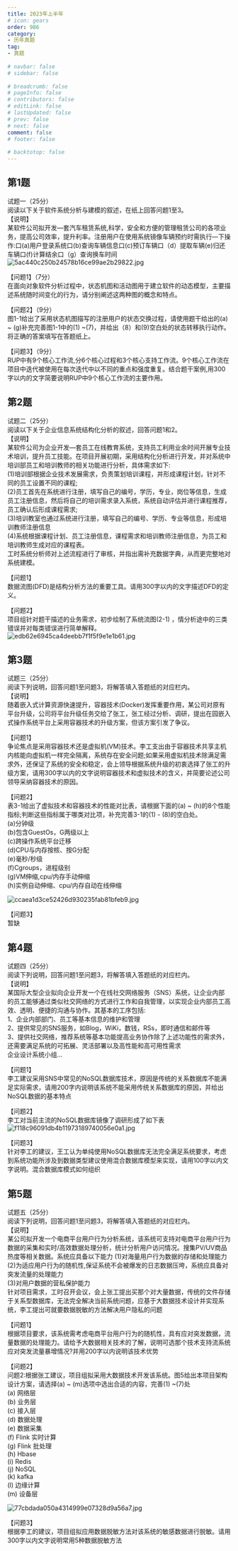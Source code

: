 ```yaml
---  
title: 2023年上半年  
# icon: gears  
order: 986  
category:  
- 历年真题  
tag:  
- 真题  
  
# navbar: false  
# sidebar: false  
  
# breadcrumb: false  
# pageInfo: false  
# contributors: false  
# editLink: false  
# lastUpdated: false  
# prev: false  
# next: false  
comment: false  
# footer: false  
  
# backtotop: false  
---  
```

## 第1题 ##

试题一（25分）  
阅读以下关于软件系统分析与建模的叙述，在纸上回答问题1至3。  
【说明】  
某软件公司拟开发—套汽车租赁系统,科学，安全和方便的管理租赁公司的各项业务，提高公司效率，提升利率。注册用户在使用系统镜像车辆预约时需执行—下操作:口(a)用户登录系统口(b)查询车辆信息口(c)预订车辆口（d）提取车辆(e)归还车辆口(f)计算结余口（g）查询换车时间  
![5ac440c250b24578b16ce99ae2b29822.jpg][]  
  
【问题1】（7分）  
在面向对象软件分析过程中，状态机图和活动图用于建立软件的动态模型，主要描述系统随时间变化的行为，请分别阐述这两种图的概念和特点。  
  
【问题2】（9分）  
图1-1给出了采用状态机图描写的注册用户的状态交换过程，请使用题干给出的(a) ~ (g)补充完善图1-1中的(1) ~(7)，并给出（8）和(9)空白处的状态转移执行动作。将正确的答案填写在答题纸上。  
  
【问题3】（9分）  
RUP中有9个核心工作流,分6个核心过程和3个核心支持工作流。9个核心工作流在项目中迭代被使用在每次迭代中以不同的重点和强度重复。结合题干案例,用300字以内的文字简要说明RUP中9个核心工作流的主要作用。  


## 第2题 ##

试题二（25分）  
阅读以下关于企业信息系统结构化分析的叙述，回答问题1和2。  
【说明】  
某软件公司为企业开发—套员工在线教育系统，支持员工利用业余时间开展专业技术培训，提升员工技能。在项目开展初期，采用结构化分析进行开发，并对系统中培训部员工和培训教师的相关功能进行分析，具体需求如下:  
(1)培训部根据企业技术发展需求，负责策划培训课程，并形成课程计划，针对不同的员工设置不同的课程;  
(2)员工首先在系统进行注册，填写自己的编号，学历，专业，岗位等信息，生成员工注册信息，然后将自己的培训需求录入系统，系统自动评估并进行课程推荐，员工确认后形成课程需求;  
(3)培训教室也通过系统进行注册，填写自己的编号、学历、专业等信息，形成培训教师注册信息  
(4)系统根据课程计划、员工注册信息，课程需求和培训教师注册信息，为员工和培训教师生成对应的课程表。  
工时系统分析师对上述流程进行了审核，并指出需补充数据字典，从而更完整地对系统建模。  
  
【问题1】  
数据流图(DFD)是结构分析方法的重要工具。请用300字以内的文字描述DFD的定义。  
  
【问题2】  
项目组针对题干描述的业务需求，初步绘制了系统流图(2-1) ，情分析途中的三类错误并对每类错误进行简单解释。  
![edb62e6945ca4deebb7f1f5f9e1e1b61.jpg][]  


## 第3题 ##

试题三（25分）  
阅读下列说明，回答问题1至问题3，将解答填入答题纸的对应栏内。  
【说明】  
随着嵌入式计算资源快速提升，容器技术(Docker)发挥重要作用，某公司对原有平台升级，公司将平台升级任务交给了张工，张工经过分析、调研，提出在园嵌入式操作系统平台上采用容器技术的升级方案，但该方案引发了争议。  
  
【问题1】  
争论焦点是采用容器技术还是虚拟机(VM)技术。李工支出由于容器技术共享主机内核能向虚拟机一样完全隔离，系统存在安全问题;如果采用虚拟机技术除满足需求外，还保证了系统的安全和稳定，会上领导根据系统升级的初衷选择了张工的升级方案，请用300字以内的文字说明容器技术和虚拟技术的含义，并简要论述公司领导采纳容器技术的原因。  
  
【问题2】  
表3-1给出了虚拟技术和容器技术的性能对比表，请根据下面的(a) ~ (h)的8个性能指标;判断这些指标属于哪类对比项，补充完善3-1的(1) - (8)的空白处。  
(a)分钟级  
(b)包含GuestOs，G两级以上  
(c)跨操作系统平台迁移  
(d)CPU与内存按核、按G分配  
(e)毫秒/秒级  
(f)Cgroups，进程级别  
(g)VM伸缩,cpu/内存手动伸缩  
(h)实例自动伸缩、cpu/内存自动在线伸缩  
  
![ccaea1d3ce52426d930235fab81bfeb9.jpg][]  
  
【问题3】  
暂缺  


## 第4题 ##

试题四（25分）  
阅读下列说明，回答问题1至问题3，将解答填入答题纸的对应栏内。  
【说明】  
某国际大型企业拟向企业开发一个在线社交网络服务（SNS）系统，让企业内部的员工能够通过类似社交网络的方式进行工作和自我管理，以实现企业内部员工高效、透明、便捷的沟通与协作。其基本的工序包括:  
1、企业内部部门、员工等基本信息的维护和管理  
2、提供常见的SNS服务，如Blog，WiKi，数钱，RSs，即时通信和邮件等  
3、提供社交网络，推荐系统等基本功能提高业务协作除了上述功能性的需求外，还需要满足系统的可拓展、灵活部署以及高性能和高可用性需求  
企业设计系统小组...  
  
【问题1】  
李工建议采用SNS中常见的NoSQL数据库技术，原因是传统的关系数据库不能满足实际需求，请用200字内说明该系统不能采用传统关系数据库的原因，并给出NoSQL数据的基本特点  
  
【问题2】  
李工对当前主流的NoSQL数据库镜像了调研形成了如下表  
![f118c96091db4b11973189740056e0a1.jpg][]  
  
【问题3】  
针对李工的建议，王工认为单纯使用NoSQL数据库无法完全满足系统要求，考虑到系统功能所涉及到数据类型建议使用混合数据库模型来实现，请用100字以内文字说明。混合数据库模式如何组织  


## 第5题 ##

试题五（25分）  
阅读下列说明，回答问题1至问题3，将解答填入答题纸的对应栏内。  
【说明】  
某公司拟开发一个电商平台用户行为分析系统，该系统可支持对电商平台用户行为数据的采集和实时/高效数据处理分析，统计分析用户访问情况。搜集PV/UV商品热度等相关数据。系统应具备以下能力 (1)对海量用户行为数据的存储和处理能力  
(2)为适应用户行为的随机性,保证系统不会被爆发的日志数据压垮，系统应具备对突发流量的处理能力  
(3)对用户数据的营私保护能力  
针对项目需求，工时召开会议，会上张工提出买那个对大量数据，传统的文件存储于关系型数据库，无法完全解决当前系统问题，应基于大数据技术设计并实现系统，李工提出可就要数据脱敏的方法解决用户隐私的问题  
  
【问题1】  
根据项目要求，该系统需考虑电商平台用户行为的随机性，具有应对突发数据，流量数据的处理能力。请给予大数据相关技术的了解，说明可选那个技术支持流系统应对突发流量暴增情况?并用200字以内说明该技术优势  
  
【问题2】  
问题2:根据张工建议，项目组拟采用大数据技术开发该系统。图5给出本项目架构设计方案，请选择(a) ~ (m)选项中选出合适的内容，完善(1) ~(7)处  
(a) 网络层  
(b) 业务层  
(c) 接入层  
(d) 数据处理  
(e) 数据采集  
(f) Flink 实时计算  
(g) Flink 批处理  
(h) Hbase  
(i) Redis  
(j) NoSQL  
(k) kafka  
(l) 边缘计算  
(m) 设备层  
  
![77cbdada050a4314999e07328d9a56a7.jpg][]  
  
【问题3】  
根据李工的建议，项目组拟应用数据脱敏方法对该系统的敏感数据进行脱敏。请用300字以内文字说明常用5种数据脱敏方法  



[5ac440c250b24578b16ce99ae2b29822.jpg]: https://www.xkxxkx.cn/file/exam/software/系统分析师/案例/第1题/5ac440c250b24578b16ce99ae2b29822.jpg
[edb62e6945ca4deebb7f1f5f9e1e1b61.jpg]: https://www.xkxxkx.cn/file/exam/software/系统分析师/案例/第2题/edb62e6945ca4deebb7f1f5f9e1e1b61.jpg
[ccaea1d3ce52426d930235fab81bfeb9.jpg]: https://www.xkxxkx.cn/file/exam/software/系统分析师/案例/第3题/ccaea1d3ce52426d930235fab81bfeb9.jpg
[f118c96091db4b11973189740056e0a1.jpg]: https://www.xkxxkx.cn/file/exam/software/系统分析师/案例/第4题/f118c96091db4b11973189740056e0a1.jpg
[77cbdada050a4314999e07328d9a56a7.jpg]: https://www.xkxxkx.cn/file/exam/software/系统分析师/案例/第5题/77cbdada050a4314999e07328d9a56a7.jpg
